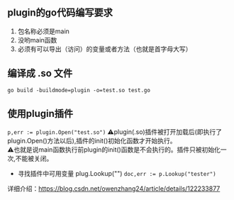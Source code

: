 ## plugin的go代码编写要求
1. 包名称必须是main
2. 没哟main函数
3. 必须有可以导出（访问）的变量或者方法（也就是首字母大写）
## 编译成 .so 文件
`go build -buildmode=plugin -o=test.so test.go`
## 使用plugin插件
`p,err := plugin.Open("test.so")`
⚠️plugin(.so)插件被打开加载后(即执行了plugin.Open()方法以后),插件的init()初始化函数才开始执行。  
⚠️也就是说main函数执行前plugin的init()函数是不会执行的。插件只被初始化一次,不能被关闭。   
- 寻找插件中可用变量 plug.Lookup("")
`doc,err := p.Lookup("tester")`
  
详细介绍：https://blog.csdn.net/owenzhang24/article/details/122233877